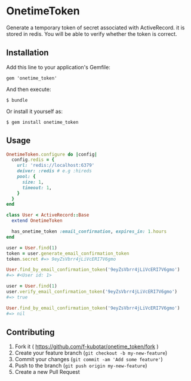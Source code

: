 # OnetimeToken

Generate a temporary token of secret associated with ActiveRecord. it is stored in redis.
You will be able to verify whether the token is correct.

## Installation

Add this line to your application's Gemfile:

    gem 'onetime_token'

And then execute:

    $ bundle

Or install it yourself as:

    $ gem install onetime_token

## Usage

```ruby
OnetimeToken.configure do |config|
  config.redis = {
    url: 'redis://localhost:6379'
    deiver: :redis # e.g :hireds
    pool: {
      size: 1,
      timeout: 1,
    }
  }
end
```

```ruby
class User < ActiveRecord::Base
  extend OnetimeToken

  has_onetime_token :email_confirmation, expires_in: 1.hours
end
```

```ruby
user = User.find(1)
token = user.generate_email_confirmation_token
token.secret #=> 9eyZsVbrr4jLiVcERI7V6gmo

User.find_by_email_confirmation_token('9eyZsVbrr4jLiVcERI7V6gmo')
#=> #<User id: 1>

user = User.find(1)
user.verify_email_confirmation_token('9eyZsVbrr4jLiVcERI7V6gmo')
#=> true

User.find_by_email_confirmation_token('9eyZsVbrr4jLiVcERI7V6gmo')
#=> nil
```

## Contributing

1. Fork it ( https://github.com/f-kubotar/onetime_token/fork )
2. Create your feature branch (`git checkout -b my-new-feature`)
3. Commit your changes (`git commit -am 'Add some feature'`)
4. Push to the branch (`git push origin my-new-feature`)
5. Create a new Pull Request
